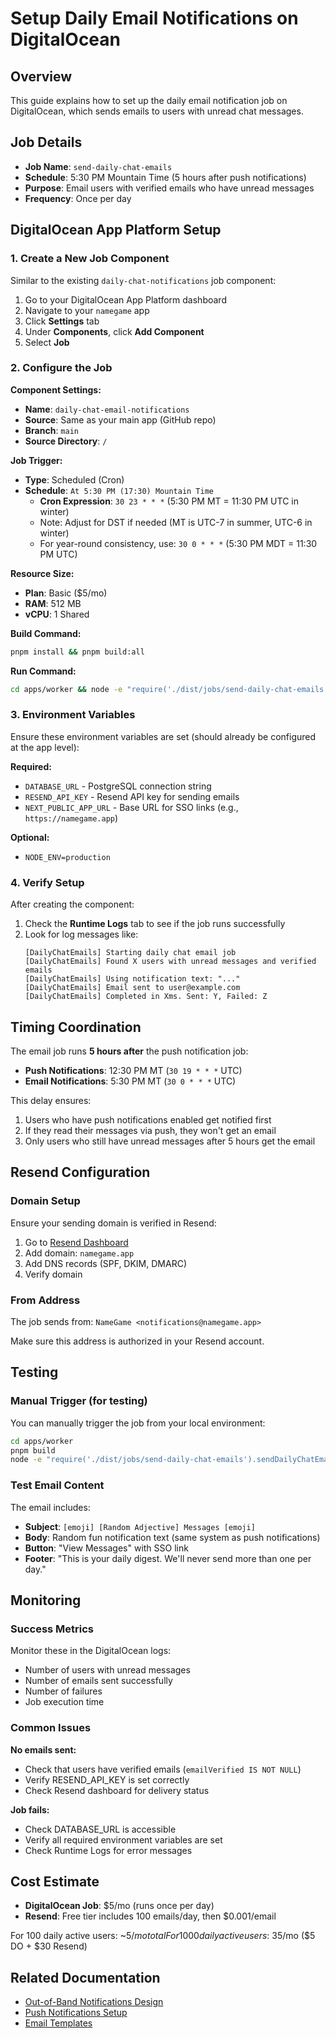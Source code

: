 # Setup Daily Email Notifications on DigitalOcean

## Overview

This guide explains how to set up the daily email notification job on DigitalOcean, which sends emails to users with unread chat messages.

## Job Details

- **Job Name**: `send-daily-chat-emails`
- **Schedule**: 5:30 PM Mountain Time (5 hours after push notifications)
- **Purpose**: Email users with verified emails who have unread messages
- **Frequency**: Once per day

## DigitalOcean App Platform Setup

### 1. Create a New Job Component

Similar to the existing `daily-chat-notifications` job component:

1. Go to your DigitalOcean App Platform dashboard
2. Navigate to your `namegame` app
3. Click **Settings** tab
4. Under **Components**, click **Add Component**
5. Select **Job**

### 2. Configure the Job

**Component Settings:**
- **Name**: `daily-chat-email-notifications`
- **Source**: Same as your main app (GitHub repo)
- **Branch**: `main`
- **Source Directory**: `/`

**Job Trigger:**
- **Type**: Scheduled (Cron)
- **Schedule**: `At 5:30 PM (17:30) Mountain Time`
  - **Cron Expression**: `30 23 * * *` (5:30 PM MT = 11:30 PM UTC in winter)
  - Note: Adjust for DST if needed (MT is UTC-7 in summer, UTC-6 in winter)
  - For year-round consistency, use: `30 0 * * *` (5:30 PM MDT = 11:30 PM UTC)

**Resource Size:**
- **Plan**: Basic ($5/mo)
- **RAM**: 512 MB
- **vCPU**: 1 Shared

**Build Command:**
```bash
pnpm install && pnpm build:all
```

**Run Command:**
```bash
cd apps/worker && node -e "require('./dist/jobs/send-daily-chat-emails').sendDailyChatEmails().then(() => process.exit(0)).catch(e => { console.error(e); process.exit(1); })"
```

### 3. Environment Variables

Ensure these environment variables are set (should already be configured at the app level):

**Required:**
- `DATABASE_URL` - PostgreSQL connection string
- `RESEND_API_KEY` - Resend API key for sending emails
- `NEXT_PUBLIC_APP_URL` - Base URL for SSO links (e.g., `https://namegame.app`)

**Optional:**
- `NODE_ENV=production`

### 4. Verify Setup

After creating the component:

1. Check the **Runtime Logs** tab to see if the job runs successfully
2. Look for log messages like:
   ```
   [DailyChatEmails] Starting daily chat email job
   [DailyChatEmails] Found X users with unread messages and verified emails
   [DailyChatEmails] Using notification text: "..."
   [DailyChatEmails] Email sent to user@example.com
   [DailyChatEmails] Completed in Xms. Sent: Y, Failed: Z
   ```

## Timing Coordination

The email job runs **5 hours after** the push notification job:

- **Push Notifications**: 12:30 PM MT (`30 19 * * *` UTC)
- **Email Notifications**: 5:30 PM MT (`30 0 * * *` UTC)

This delay ensures:
1. Users who have push notifications enabled get notified first
2. If they read their messages via push, they won't get an email
3. Only users who still have unread messages after 5 hours get the email

## Resend Configuration

### Domain Setup

Ensure your sending domain is verified in Resend:

1. Go to [Resend Dashboard](https://resend.com/domains)
2. Add domain: `namegame.app`
3. Add DNS records (SPF, DKIM, DMARC)
4. Verify domain

### From Address

The job sends from: `NameGame <notifications@namegame.app>`

Make sure this address is authorized in your Resend account.

## Testing

### Manual Trigger (for testing)

You can manually trigger the job from your local environment:

```bash
cd apps/worker
pnpm build
node -e "require('./dist/jobs/send-daily-chat-emails').sendDailyChatEmails().then(() => process.exit(0)).catch(e => { console.error(e); process.exit(1); })"
```

### Test Email Content

The email includes:
- **Subject**: `[emoji] [Random Adjective] Messages [emoji]`
- **Body**: Random fun notification text (same system as push notifications)
- **Button**: "View Messages" with SSO link
- **Footer**: "This is your daily digest. We'll never send more than one per day."

## Monitoring

### Success Metrics

Monitor these in the DigitalOcean logs:
- Number of users with unread messages
- Number of emails sent successfully
- Number of failures
- Job execution time

### Common Issues

**No emails sent:**
- Check that users have verified emails (`emailVerified IS NOT NULL`)
- Verify RESEND_API_KEY is set correctly
- Check Resend dashboard for delivery status

**Job fails:**
- Check DATABASE_URL is accessible
- Verify all required environment variables are set
- Check Runtime Logs for error messages

## Cost Estimate

- **DigitalOcean Job**: $5/mo (runs once per day)
- **Resend**: Free tier includes 100 emails/day, then $0.001/email

For 100 daily active users: ~$5/mo total
For 1000 daily active users: ~$35/mo ($5 DO + $30 Resend)

## Related Documentation

- [Out-of-Band Notifications Design](../designs/out-of-band-notifications.md)
- [Push Notifications Setup](./test-mobile-device-localhost.md)
- [Email Templates](../../apps/web/src/emails/)
